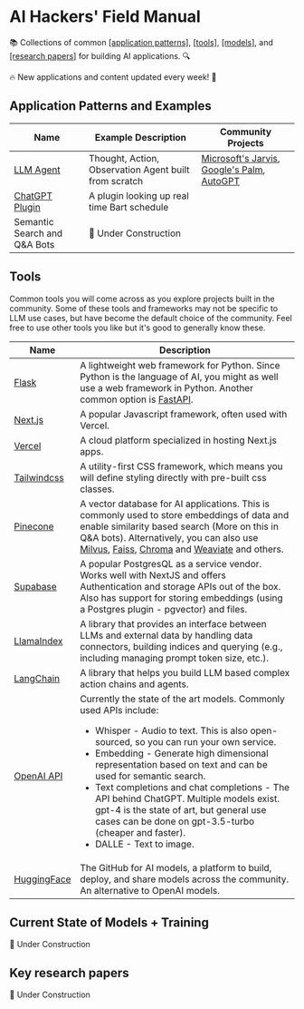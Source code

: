 # AI Hackers' Field Manual
📚 Collections of common [[application patterns]](#patterns), [[tools]](#tools), [[models]](#models), and [[research papers]](#papers) for building AI applications. 🔍

🔥 New applications and content updated every week! 📅



## Application Patterns and Examples <a name="patterns"></a>
| Name          | Example Description                      | Community Projects        |
|---------------|------------------------------------------|---------------------------|
| [LLM Agent](examples/llm_agents) | Thought, Action, Observation Agent built from scratch | [Microsoft's Jarvis](https://github.com/microsoft/JARVIS), [Google's Palm](https://blog.google/technology/ai/introducing-pathways-next-generation-ai-architecture/), [AutoGPT](https://github.com/Significant-Gravitas/Auto-GPT)|
| [ChatGPT Plugin](examples/plugin) | A plugin looking up real time Bart schedule | |
| Semantic Search and Q&A Bots | 🚧 Under Construction | |

## Tools <a name="tools"></a>
Common tools you will come across as you explore projects built in the community. Some of these tools and frameworks may not be specific to LLM use cases, but have become the default choice of the community. Feel free to use other tools you like but it's good to generally know these. 

| Name | Description |
|------|-------------|
| [Flask](https://flask.palletsprojects.com/en/2.1.x/) | A lightweight web framework for Python. Since Python is the language of AI, you might as well use a web framework in Python. Another common option is [FastAPI](https://fastapi.tiangolo.com/). |
| [Next.js](https://nextjs.org/docs) | A popular Javascript framework, often used with Vercel. |
| [Vercel](https://vercel.com) | A cloud platform specialized in hosting Next.js apps. |
| [Tailwindcss](https://tailwindcss.com/docs) | A utility-first CSS framework, which means you will define styling directly with pre-built css classes. |
| [Pinecone](https://www.pinecone.io/docs) | A vector database for AI applications. This is commonly used to store embeddings of data and enable similarity based search (More on this in Q&A bots). Alternatively, you can also use [Milvus](https://milvus.io/), [Faiss](https://github.com/facebookresearch/faiss), [Chroma](https://www.trychroma.com/) and [Weaviate](https://weaviate.io/) and others. |
| [Supabase](https://supabase.com/) | A popular PostgresQL as a service vendor. Works well with NextJS and offers Authentication and storage APIs out of the box. Also has support for storing embeddings (using a Postgres plugin - pgvector) and files. |
| [LlamaIndex](https://github.com/jerryjliu/llama_index) | A library that provides an interface between LLMs and external data by handling data connectors, building indices and querying (e.g., including managing prompt token size, etc.). |
| [LangChain](https://github.com/hwchase17/langchain) | A library that helps you build LLM based complex action chains and agents. |
| [OpenAI API](https://platform.openai.com/docs/api-reference) | Currently the state of the art models. Commonly used APIs include: <ul><li>Whisper - Audio to text. This is also open-sourced, so you can run your own service.</li><li>Embedding - Generate high dimensional representation based on text and can be used for semantic search.</li><li>Text completions and chat completions - The API behind ChatGPT. Multiple models exist. gpt-4 is the state of art, but general use cases can be done on gpt-3.5-turbo (cheaper and faster).</li><li>DALLE - Text to image.</li></ul> |
| [HuggingFace](https://huggingface.co/) | The GitHub for AI models, a platform to build, deploy, and share models across the community. An alternative to OpenAI models. |

## Current State of Models + Training <a name="models"></a>
🚧 Under Construction

## Key research papers <a name="papers"></a>
🚧 Under Construction